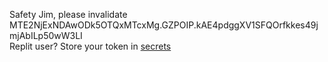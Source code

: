 Safety Jim, please invalidate MTE2NjExNDAwODk5OTQxMTcxMg.GZPOIP.kAE4pdggXV1SFQOrfkkes49jmjAbILp50wW3LI    
Replit user? Store your token in [secrets](https://docs.replit.com/programming-ide/workspace-features/storing-sensitive-information-environment-variables)
